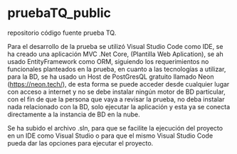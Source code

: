 # pruebaTQ_public

repositorio código fuente prueba TQ. 

Para el desarrollo de la prueba se utilizó Visual Studio Code como IDE, se ha creado una aplicación MVC .Net Core, (Plantilla Web Aplication), se ah usado EntityFramework como ORM,
siguiendo los requerimientos no funcionales planteados en la prueba, en cuanto a las tecnologías a utilizar, para la BD, se ha usado un Host de PostGresQL gratuito
llamado Neon (https://neon.tech/), de esta forma se puede acceder desde cualquier lugar con acceso a internet y no se debe instalar ningún motor de BD particular,
con el fin de que la persona que vaya a revisar la prueba, no deba instalar nada relacionado con la BD, solo ejecutar la aplicación y esta ya se conecta
directamente a la instancia de BD en la nube.

Se ha subido el archivo .sln, para que se facilite la ejecución del proyecto en un IDE como Visual Studio o para que el mismo Visual Studio Code pueda dar las opciones para ejecutar el proyecto.